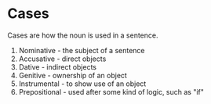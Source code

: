 # Cases

Cases are how the noun is used in a sentence.

  1. Nominative - the subject of a sentence
  1. Accusative - direct objects
  1. Dative - indirect objects
  1. Genitive - ownership of an object
  1. Instrumental - to show use of an object
  1. Prepositional - used after some kind of logic, such as "if"
